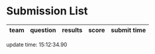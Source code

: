 # Submission List
team    | question  | results  | score | submit time
------|-----:|-----:| ----:|-----


update time: 15:12:34.90 
